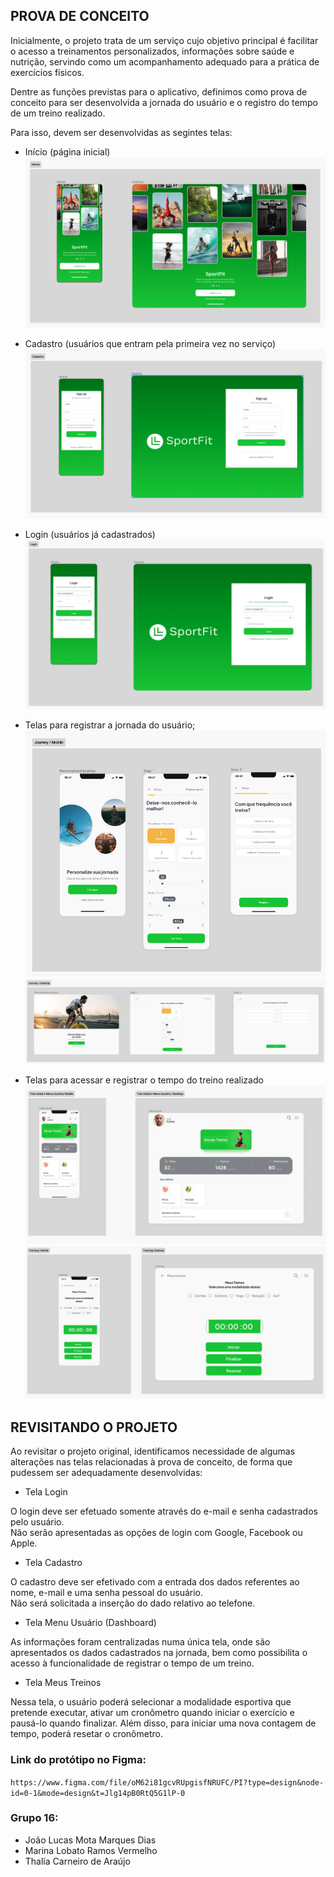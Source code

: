 ## PROVA DE CONCEITO

Inicialmente, o projeto trata de um serviço cujo objetivo principal é 
facilitar o acesso a treinamentos personalizados, informações sobre saúde e 
nutrição, servindo como um acompanhamento adequado para a prática de 
exercícios físicos.  

Dentre as funções previstas para o aplicativo, definimos como prova de 
conceito para ser desenvolvida a jornada do usuário e o registro do tempo 
de um treino realizado.

Para isso, devem ser desenvolvidas as segintes telas:
- Início (página inicial)
![inicial.png](docs%2Fimagens%2Finicial.png)


- Cadastro (usuários que entram pela primeira vez no serviço)
![Cadastro.png](docs%2Fimagens%2FCadastro.png)


- Login (usuários já cadastrados)
![Login.png](docs%2Fimagens%2FLogin.png)


- Telas para registrar a jornada do usuário; 
![jornada mobile.png](docs%2Fimagens%2Fjornada%20mobile.png)
![jornada desktop.png](docs%2Fimagens%2Fjornada%20desktop.png)


- Telas para acessar e registrar o tempo do treino realizado
![iniciar treino.png](docs%2Fimagens%2Finiciar%20treino.png)
![meus treinos.png](docs%2Fimagens%2Fmeus%20treinos.png)

## REVISITANDO O PROJETO

Ao revisitar o projeto original, identificamos necessidade de algumas 
alterações nas telas relacionadas à prova de conceito, de forma que 
pudessem ser adequadamente desenvolvidas:

- Tela Login

O login deve ser efetuado somente através do e-mail e senha cadastrados 
pelo usuário.  
Não serão apresentadas as opções de login com Google, Facebook ou Apple.

- Tela Cadastro

O cadastro deve ser efetivado com a entrada dos dados referentes ao nome,
e-mail e uma senha pessoal do usuário.  
Não será solicitada a inserção do dado relativo ao telefone.

- Tela Menu Usuário (Dashboard)

As informações foram centralizadas numa única tela, onde são apresentados os dados 
cadastrados na jornada, bem como possibilita o acesso à funcionalidade de 
registrar o tempo de um treino.


- Tela Meus Treinos

Nessa tela, o usuário poderá selecionar a modalidade esportiva que pretende 
executar, ativar um cronômetro quando iniciar o exercício e pausá-lo quando 
finalizar. Além disso, para iniciar uma nova contagem de tempo, 
poderá resetar o cronômetro.


### Link do protótipo no Figma:
`https://www.figma.com/file/oM62i81gcvRUpgisfNRUFC/PI?type=design&node-id=0-1&mode=design&t=Jlg14pB0RtQ5G1lP-0`


### Grupo 16:
- João Lucas Mota Marques Dias
- Marina Lobato Ramos Vermelho
- Thalía Carneiro de Araújo 

